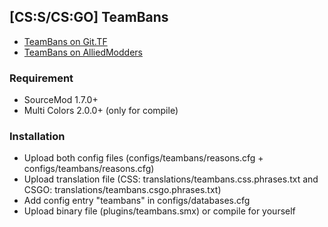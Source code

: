 [CS:S/CS:GO] TeamBans
---
 - [TeamBans on Git.TF](http://git.tf/Bara/TeamBans)
 - [TeamBans on AlliedModders](https://forums.alliedmods.net/showthread.php?t=270761)

### Requirement
 * SourceMod 1.7.0+
 * Multi Colors 2.0.0+ (only for compile)

### Installation
 * Upload both config files (configs/teambans/reasons.cfg + configs/teambans/reasons.cfg)
 * Upload translation file (CSS: translations/teambans.css.phrases.txt and CSGO: translations/teambans.csgo.phrases.txt)
 * Add config entry "teambans" in configs/databases.cfg
 * Upload binary file (plugins/teambans.smx) or compile for yourself